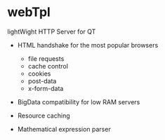 # webTpl
lightWight HTTP Server for QT

- HTML handshake for the most popular browsers
  - file requests
  - cache control
  - cookies
  - post-data
  - x-form-data

- BigData compatibility for low RAM servers
- Resource caching 
- Mathematical expression parser 


